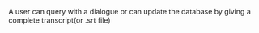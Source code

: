 A user can query with a dialogue or can update the database by giving a complete transcript(or .srt file)
